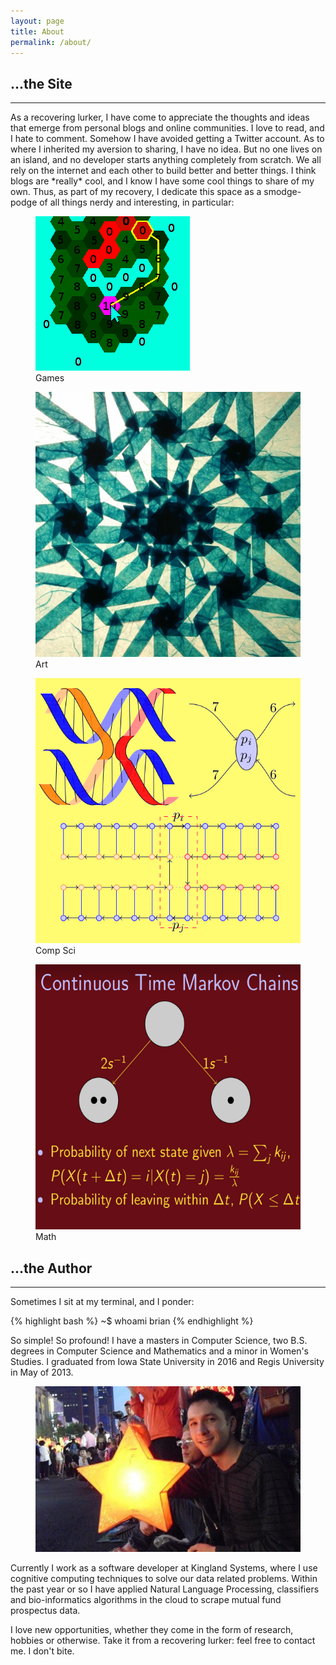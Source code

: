 ```yaml
---
layout: page
title: About
permalink: /about/
---
```


## ...the Site
---

<p class="first">As a recovering lurker, I have come to appreciate the thoughts and ideas that emerge from personal blogs and online communities. I love to read, and I hate to comment. Somehow I have avoided getting a Twitter account. As to where I inherited my aversion to sharing, I have no idea. But no one lives on an island, and no developer starts anything completely from scratch. We all rely on the internet and each other to build better and better things. I think blogs are *really* cool, and I know I have some cool things to share of my own. Thus, as part of my recovery, I dedicate this space as a smodge-podge of all things nerdy and interesting, in particular:</p>

<script type="text/javascript" src="{{ "/assets/res/noyama_topics.js" | relative_url }}"></script>

<figure class="full">
<script type="text/javascript">
  topics('[{"url": "/assets/images/oct-shadow.jpg", "desc":"Art (Origami)"}, {"url": "/assets/images/pdg-sim.png", "desc":"Computer Science"}, {"url": "/assets/images/snake.png", "desc":"Games (and Development)"}, {"url": "/assets/images/ctl-proof.png", "desc":"Mathematics"}, {"url": "/assets/images/gangwha.jpg", "desc":"Everything Else"}]'); 
</script>
</figure>

<noscript>
<figure class="small">
<img class="clipleft" src="/assets/images/path-find.png" title="Path finding algorithm I used in a HW assignment for my students in an Intro to OO Course"/>
<figcaption>
Games
</figcaption>
</figure>

<figure class="small">
<img class="clipright" src="/assets/images/oct-shadow.jpg" title="Octagon Shadow fold I made for my partner"/>
<figcaption>
Art
</figcaption>
</figure>

<figure class="small">
<img class="clipleft" src="/assets/images/masters-icon.png" title="Work I did on DNA Origami for my Master's thesis"/>
<figcaption>
Comp Sci
</figcaption>
</figure>

<figure class="small">
<img class="clipright" src="/assets/images/markov-clip.png" title="Explanation of Continuous Time Markov Chains"/>
<figcaption>
Math
</figcaption>
</figure>
</noscript>


## ...the Author
---

Sometimes I sit at my terminal, and I ponder:

{% highlight bash %}
~$ whoami
brian
{% endhighlight %}



So simple! So profound! I have a masters in Computer Science, two B.S. degrees in Computer Science and Mathematics and a minor in Women's Studies. I graduated from Iowa State University in 2016 and Regis University in May of 2013. 

<figure class="large">
<img class="clipleft" src="/assets/images/briannoyama.jpg" title="One of my favorite memories at a Lantern Festival in South Korea"/>
</figure>

Currently I work as a software developer at Kingland Systems, where I use cognitive computing techniques to solve our data related problems. Within the past year or so I have applied Natural Language Processing, classifiers and bio-informatics algorithms in the cloud to scrape mutual fund prospectus data. 

I love new opportunities, whether they come in the form of research, hobbies or otherwise. Take it from a recovering lurker: feel free to contact me. I don't bite.
